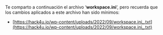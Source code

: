 Te comparto a continuación el archivo ‘**workspace.ini**‘, pero recuerda que los cambios aplicados a este archivo han sido mínimos:

-   [https://hack4u.io/wp-content/uploads/2022/09/workspace.ini_.txt](https://hack4u.io/wp-content/uploads/2022/09/workspace.ini_.txt)

